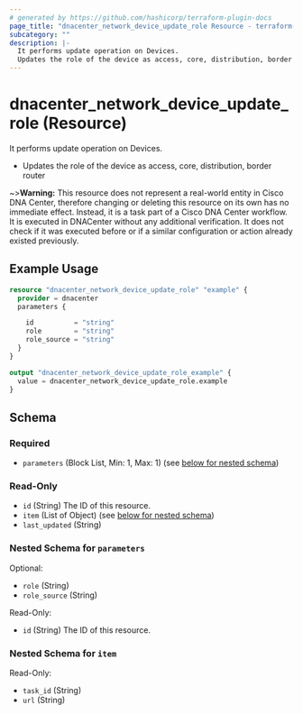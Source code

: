 ```yaml
---
# generated by https://github.com/hashicorp/terraform-plugin-docs
page_title: "dnacenter_network_device_update_role Resource - terraform-provider-dnacenter"
subcategory: ""
description: |-
  It performs update operation on Devices.
  Updates the role of the device as access, core, distribution, border router
---
```


# dnacenter_network_device_update_role (Resource)

It performs update operation on Devices.

- Updates the role of the device as access, core, distribution, border router

~>**Warning:**
This resource does not represent a real-world entity in Cisco DNA Center, therefore changing or deleting this resource on its own has no immediate effect.
Instead, it is a task part of a Cisco DNA Center workflow. It is executed in DNACenter without any additional verification. It does not check if it was executed before or if a similar configuration or action already existed previously.

## Example Usage

```terraform
resource "dnacenter_network_device_update_role" "example" {
  provider = dnacenter
  parameters {

    id          = "string"
    role        = "string"
    role_source = "string"
  }
}

output "dnacenter_network_device_update_role_example" {
  value = dnacenter_network_device_update_role.example
}
```

<!-- schema generated by tfplugindocs -->
## Schema

### Required

- `parameters` (Block List, Min: 1, Max: 1) (see [below for nested schema](#nestedblock--parameters))

### Read-Only

- `id` (String) The ID of this resource.
- `item` (List of Object) (see [below for nested schema](#nestedatt--item))
- `last_updated` (String)

<a id="nestedblock--parameters"></a>
### Nested Schema for `parameters`

Optional:

- `role` (String)
- `role_source` (String)

Read-Only:

- `id` (String) The ID of this resource.


<a id="nestedatt--item"></a>
### Nested Schema for `item`

Read-Only:

- `task_id` (String)
- `url` (String)



